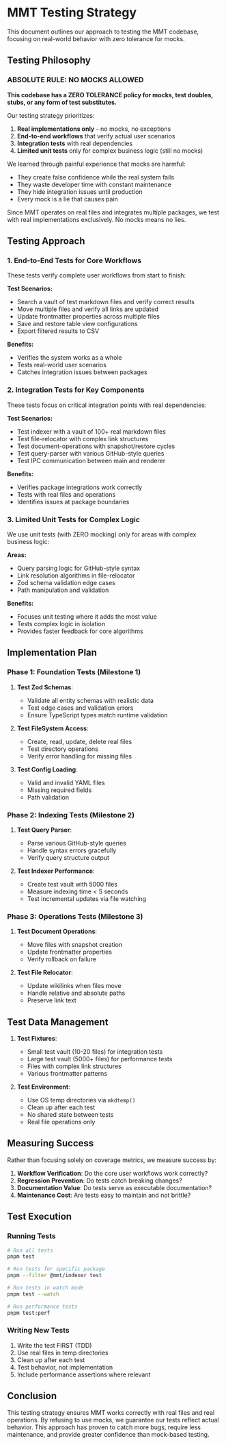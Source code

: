 # MMT Testing Strategy

This document outlines our approach to testing the MMT codebase, focusing on real-world behavior with zero tolerance for mocks.

## Testing Philosophy

### ABSOLUTE RULE: NO MOCKS ALLOWED

**This codebase has a ZERO TOLERANCE policy for mocks, test doubles, stubs, or any form of test substitutes.**

Our testing strategy prioritizes:

1. **Real implementations only** - no mocks, no exceptions
2. **End-to-end workflows** that verify actual user scenarios
3. **Integration tests** with real dependencies
4. **Limited unit tests** only for complex business logic (still no mocks)

We learned through painful experience that mocks are harmful:
- They create false confidence while the real system fails
- They waste developer time with constant maintenance
- They hide integration issues until production
- Every mock is a lie that causes pain

Since MMT operates on real files and integrates multiple packages, we test with real implementations exclusively. No mocks means no lies.

## Testing Approach

### 1. End-to-End Tests for Core Workflows

These tests verify complete user workflows from start to finish:

**Test Scenarios:**
- Search a vault of test markdown files and verify correct results
- Move multiple files and verify all links are updated
- Update frontmatter properties across multiple files
- Save and restore table view configurations
- Export filtered results to CSV

**Benefits:**
- Verifies the system works as a whole
- Tests real-world user scenarios
- Catches integration issues between packages

### 2. Integration Tests for Key Components

These tests focus on critical integration points with real dependencies:

**Test Scenarios:**
- Test indexer with a vault of 100+ real markdown files
- Test file-relocator with complex link structures
- Test document-operations with snapshot/restore cycles
- Test query-parser with various GitHub-style queries
- Test IPC communication between main and renderer

**Benefits:**
- Verifies package integrations work correctly
- Tests with real files and operations
- Identifies issues at package boundaries

### 3. Limited Unit Tests for Complex Logic

We use unit tests (with ZERO mocking) only for areas with complex business logic:

**Areas:**
- Query parsing logic for GitHub-style syntax
- Link resolution algorithms in file-relocator
- Zod schema validation edge cases
- Path manipulation and validation

**Benefits:**
- Focuses unit testing where it adds the most value
- Tests complex logic in isolation
- Provides faster feedback for core algorithms

## Implementation Plan

### Phase 1: Foundation Tests (Milestone 1)

1. **Test Zod Schemas**:
   - Validate all entity schemas with realistic data
   - Test edge cases and validation errors
   - Ensure TypeScript types match runtime validation

2. **Test FileSystem Access**:
   - Create, read, update, delete real files
   - Test directory operations
   - Verify error handling for missing files

3. **Test Config Loading**:
   - Valid and invalid YAML files
   - Missing required fields
   - Path validation

### Phase 2: Indexing Tests (Milestone 2)

1. **Test Query Parser**:
   - Parse various GitHub-style queries
   - Handle syntax errors gracefully
   - Verify query structure output

2. **Test Indexer Performance**:
   - Create test vault with 5000 files
   - Measure indexing time < 5 seconds
   - Test incremental updates via file watching

### Phase 3: Operations Tests (Milestone 3)

1. **Test Document Operations**:
   - Move files with snapshot creation
   - Update frontmatter properties
   - Verify rollback on failure

2. **Test File Relocator**:
   - Update wikilinks when files move
   - Handle relative and absolute paths
   - Preserve link text

## Test Data Management

1. **Test Fixtures**:
   - Small test vault (10-20 files) for integration tests
   - Large test vault (5000+ files) for performance tests
   - Files with complex link structures
   - Various frontmatter patterns

2. **Test Environment**:
   - Use OS temp directories via `mkdtemp()`
   - Clean up after each test
   - No shared state between tests
   - Real file operations only

## Measuring Success

Rather than focusing solely on coverage metrics, we measure success by:

1. **Workflow Verification**: Do the core user workflows work correctly?
2. **Regression Prevention**: Do tests catch breaking changes?
3. **Documentation Value**: Do tests serve as executable documentation?
4. **Maintenance Cost**: Are tests easy to maintain and not brittle?

## Test Execution

### Running Tests
```bash
# Run all tests
pnpm test

# Run tests for specific package
pnpm --filter @mmt/indexer test

# Run tests in watch mode
pnpm test --watch

# Run performance tests
pnpm test:perf
```

### Writing New Tests
1. Write the test FIRST (TDD)
2. Use real files in temp directories
3. Clean up after each test
4. Test behavior, not implementation
5. Include performance assertions where relevant

## Conclusion

This testing strategy ensures MMT works correctly with real files and real operations. By refusing to use mocks, we guarantee our tests reflect actual behavior. This approach has proven to catch more bugs, require less maintenance, and provide greater confidence than mock-based testing.
